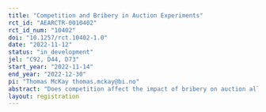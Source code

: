 ```yaml
---
title: "Competition and Bribery in Auction Experiments"
rct_id: "AEARCTR-0010402"
rct_id_num: "10402"
doi: "10.1257/rct.10402-1.0"
date: "2022-11-12"
status: "in_development"
jel: "C92, D44, D73"
start_year: "2022-11-14"
end_year: "2022-12-30"
pi: "Thomas McKay thomas.mckay@bi.no"
abstract: "Does competition affect the impact of bribery on auction allocation and revenue? Bribery auctions are a collection of auction models where the auctioneer extracts a share of the seller revenue by soliciting bribes from potential bidders. This study aims to experimentally test this effect of competition in reducing the ineffeciency of bribery. To do this I introduce a two stage auction game. In the first stage the players can bid for the right of first refusal (ROFR) followed by an entry decision. Stage two is a standard first price auction (FPA) auction for the good with ROFR assigned to the winner of the first stage. I then vary the degree of competition in the first stage. This model is designed with experimental testing in mind, and thus has unique symmetric equilibria for any level of competition."
layout: registration
---
```


